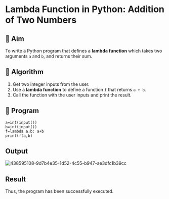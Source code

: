 # Lambda Function in Python: Addition of Two Numbers

## 🎯 Aim
To write a Python program that defines a **lambda function** which takes two arguments `a` and `b`, and returns their sum.

## 🧠 Algorithm
1. Get two integer inputs from the user.
2. Use a **lambda function** to define a function `f` that returns `a + b`.
3. Call the function with the user inputs and print the result.

## 🧾 Program
```
a=int(input())
b=int(input())
f=lambda a,b: a+b
print(f(a,b)
```

## Output
![438595108-9d7b4e35-1d52-4c55-b947-ae3dfc1b39cc](https://github.com/user-attachments/assets/ca25c586-a6a5-4654-b853-44b81efcee7e)

## Result
Thus, the program has been successfully executed.
